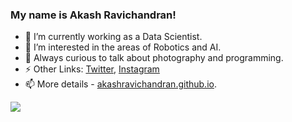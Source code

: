 ### My name is Akash Ravichandran! 

- 🔭 I’m currently working as a Data Scientist.
- 🌱 I’m interested in the areas of Robotics and AI.
- 👯 Always curious to talk about photography and programming.
- ⚡ Other Links: [Twitter](https://twitter.com/ak_ravichandran), [Instagram](https://www.instagram.com/akash_ravichandran/)   
- 📫 More details - [akashravichandran.github.io](https://akashravichandran.github.io).


<img src="https://github-readme-stats.vercel.app/api?username=akashravichandran&&show_icons=true&title_color=ffffff&icon_color=bb2acf&text_color=daf7dc&bg_color=191919">
